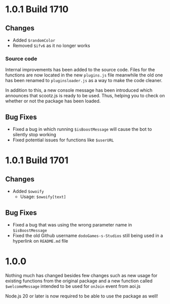# 1.0.1 Build 1710 

## Changes
* Added `$randomColor`
* Removed `$ifv6` as it no longer works

### Source code
Internal improvements has been added to the source code. Files for the functions are now located in the new `plugins.js` file meanwhile the old one has been renamed to `pluginsloader.js` as a way to make the code cleaner.

In addition to this, a new console message has been introduced which announces that scootz.js is ready to be used. Thus, helping you to check on whether or not the package has been loaded.

## Bug Fixes
* Fixed a bug in which running `$isBoostMessage` will cause the bot to silently stop working
* Fixed potential issues for functions like `$userURL`

# 1.0.1 Build 1701

## Changes
* Added `$owoify`
  * Usage: `$owoify[text]`

## Bug Fixes
* Fixed a bug that was using the wrong parameter name in `$isBoostMessage`
* Fixed the old Github username `dodoGames-s-Studios` still being used in a hyperlink on `README.md` file


# 1.0.0
Nothing much has changed besides few changes such as new usage for existing functions from the original package and a new function called `$welcomeMessage` intended to be used for `onJoin` event from aoi.js

Node.js 20 or later is now required to be able to use the package as well!
